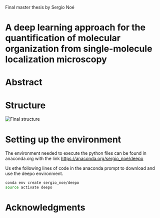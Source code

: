 Final master thesis by Sergio Noé

# A deep learning approach for the quantification of molecular organization from single-molecule localization microscopy

# Abstract

# Structure

![Final structure](https://github.com/SergioNoe/Exocysts-analysis-with-AI/tree/main/images/Structure.jpeg)

# Setting up the environment

The environment needed to execute the python files can be found in anaconda.org with the link https://anaconda.org/sergio_noe/deepo

Us ethe following lines of code in the anaconda prompt to download and use the deepo environment.

```bash
conda env create sergio_noe/deepo
source activate deepo
```

# Acknowledgments
